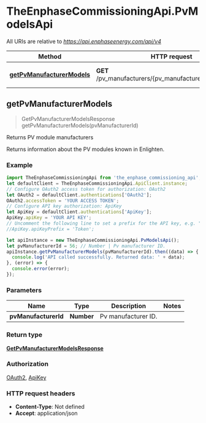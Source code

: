 # TheEnphaseCommissioningApi.PvModelsApi

All URIs are relative to *https://api.enphaseenergy.com/api/v4*

Method | HTTP request | Description
------------- | ------------- | -------------
[**getPvManufacturerModels**](PvModelsApi.md#getPvManufacturerModels) | **GET** /pv_manufacturers/{pv_manufacturer_id}/pv_models | Returns PV module manufacturers



## getPvManufacturerModels

> GetPvManufacturerModelsResponse getPvManufacturerModels(pvManufacturerId)

Returns PV module manufacturers

Returns information about the PV modules known in Enlighten.

### Example

```javascript
import TheEnphaseCommissioningApi from 'the_enphase_commissioning_api';
let defaultClient = TheEnphaseCommissioningApi.ApiClient.instance;
// Configure OAuth2 access token for authorization: OAuth2
let OAuth2 = defaultClient.authentications['OAuth2'];
OAuth2.accessToken = 'YOUR ACCESS TOKEN';
// Configure API key authorization: ApiKey
let ApiKey = defaultClient.authentications['ApiKey'];
ApiKey.apiKey = 'YOUR API KEY';
// Uncomment the following line to set a prefix for the API key, e.g. "Token" (defaults to null)
//ApiKey.apiKeyPrefix = 'Token';

let apiInstance = new TheEnphaseCommissioningApi.PvModelsApi();
let pvManufacturerId = 56; // Number | Pv manufacturer ID.
apiInstance.getPvManufacturerModels(pvManufacturerId).then((data) => {
  console.log('API called successfully. Returned data: ' + data);
}, (error) => {
  console.error(error);
});

```

### Parameters


Name | Type | Description  | Notes
------------- | ------------- | ------------- | -------------
 **pvManufacturerId** | **Number**| Pv manufacturer ID. | 

### Return type

[**GetPvManufacturerModelsResponse**](GetPvManufacturerModelsResponse.md)

### Authorization

[OAuth2](../README.md#OAuth2), [ApiKey](../README.md#ApiKey)

### HTTP request headers

- **Content-Type**: Not defined
- **Accept**: application/json

